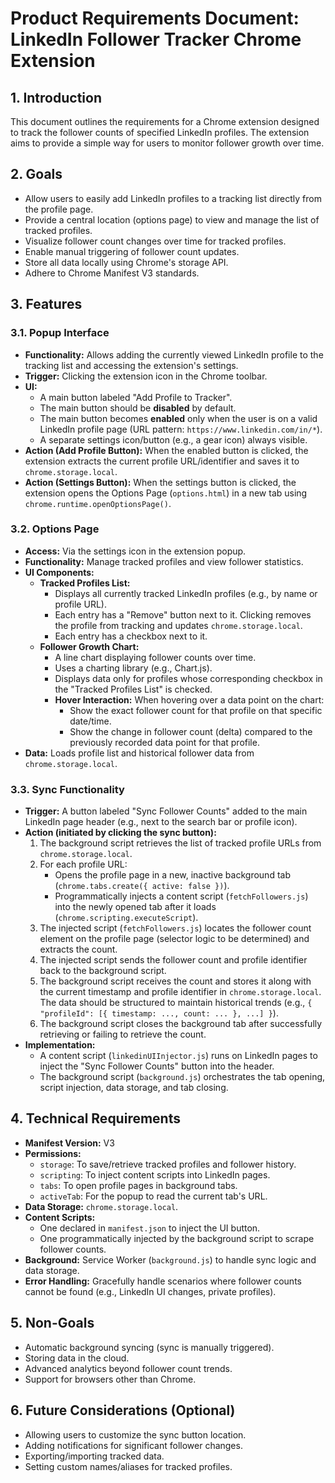 # Product Requirements Document: LinkedIn Follower Tracker Chrome Extension

## 1. Introduction

This document outlines the requirements for a Chrome extension designed to track the follower counts of specified LinkedIn profiles. The extension aims to provide a simple way for users to monitor follower growth over time.

## 2. Goals

*   Allow users to easily add LinkedIn profiles to a tracking list directly from the profile page.
*   Provide a central location (options page) to view and manage the list of tracked profiles.
*   Visualize follower count changes over time for tracked profiles.
*   Enable manual triggering of follower count updates.
*   Store all data locally using Chrome's storage API.
*   Adhere to Chrome Manifest V3 standards.

## 3. Features

### 3.1. Popup Interface

*   **Functionality:** Allows adding the currently viewed LinkedIn profile to the tracking list and accessing the extension's settings.
*   **Trigger:** Clicking the extension icon in the Chrome toolbar.
*   **UI:**
    *   A main button labeled "Add Profile to Tracker".
    *   The main button should be **disabled** by default.
    *   The main button becomes **enabled** only when the user is on a valid LinkedIn profile page (URL pattern: `https://www.linkedin.com/in/*`).
    *   A separate settings icon/button (e.g., a gear icon) always visible.
*   **Action (Add Profile Button):** When the enabled button is clicked, the extension extracts the current profile URL/identifier and saves it to `chrome.storage.local`.
*   **Action (Settings Button):** When the settings button is clicked, the extension opens the Options Page (`options.html`) in a new tab using `chrome.runtime.openOptionsPage()`.

### 3.2. Options Page

*   **Access:** Via the settings icon in the extension popup.
*   **Functionality:** Manage tracked profiles and view follower statistics.
*   **UI Components:**
    *   **Tracked Profiles List:**
        *   Displays all currently tracked LinkedIn profiles (e.g., by name or profile URL).
        *   Each entry has a "Remove" button next to it. Clicking removes the profile from tracking and updates `chrome.storage.local`.
        *   Each entry has a checkbox next to it.
    *   **Follower Growth Chart:**
        *   A line chart displaying follower counts over time.
        *   Uses a charting library (e.g., Chart.js).
        *   Displays data only for profiles whose corresponding checkbox in the "Tracked Profiles List" is checked.
        *   **Hover Interaction:** When hovering over a data point on the chart:
            *   Show the exact follower count for that profile on that specific date/time.
            *   Show the change in follower count (delta) compared to the previously recorded data point for that profile.
*   **Data:** Loads profile list and historical follower data from `chrome.storage.local`.

### 3.3. Sync Functionality

*   **Trigger:** A button labeled "Sync Follower Counts" added to the main LinkedIn page header (e.g., next to the search bar or profile icon).
*   **Action (initiated by clicking the sync button):**
    1.  The background script retrieves the list of tracked profile URLs from `chrome.storage.local`.
    2.  For each profile URL:
        *   Opens the profile page in a new, inactive background tab (`chrome.tabs.create({ active: false })`).
        *   Programmatically injects a content script (`fetchFollowers.js`) into the newly opened tab after it loads (`chrome.scripting.executeScript`).
    3.  The injected script (`fetchFollowers.js`) locates the follower count element on the profile page (selector logic to be determined) and extracts the count.
    4.  The injected script sends the follower count and profile identifier back to the background script.
    5.  The background script receives the count and stores it along with the current timestamp and profile identifier in `chrome.storage.local`. The data should be structured to maintain historical trends (e.g., `{ "profileId": [{ timestamp: ..., count: ... }, ...] }`).
    6.  The background script closes the background tab after successfully retrieving or failing to retrieve the count.
*   **Implementation:**
    *   A content script (`linkedinUIInjector.js`) runs on LinkedIn pages to inject the "Sync Follower Counts" button into the header.
    *   The background script (`background.js`) orchestrates the tab opening, script injection, data storage, and tab closing.

## 4. Technical Requirements

*   **Manifest Version:** V3
*   **Permissions:**
    *   `storage`: To save/retrieve tracked profiles and follower history.
    *   `scripting`: To inject content scripts into LinkedIn pages.
    *   `tabs`: To open profile pages in background tabs.
    *   `activeTab`: For the popup to read the current tab's URL.
*   **Data Storage:** `chrome.storage.local`.
*   **Content Scripts:**
    *   One declared in `manifest.json` to inject the UI button.
    *   One programmatically injected by the background script to scrape follower counts.
*   **Background:** Service Worker (`background.js`) to handle sync logic and data storage.
*   **Error Handling:** Gracefully handle scenarios where follower counts cannot be found (e.g., LinkedIn UI changes, private profiles).

## 5. Non-Goals

*   Automatic background syncing (sync is manually triggered).
*   Storing data in the cloud.
*   Advanced analytics beyond follower count trends.
*   Support for browsers other than Chrome.

## 6. Future Considerations (Optional)

*   Allowing users to customize the sync button location.
*   Adding notifications for significant follower changes.
*   Exporting/importing tracked data.
*   Setting custom names/aliases for tracked profiles. 